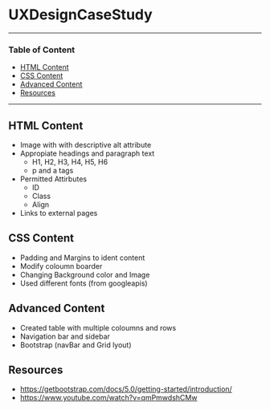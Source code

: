 # UXDesignCaseStudy

---
### Table of Content
- [HTML Content](#html-content)
- [CSS Content](#css-content)
- [Advanced Content](#advanced-content)
- [Resources](#resources)
---

## HTML Content
 - Image with with descriptive alt attribute
 - Appropiate headings and paragraph text
    - H1, H2, H3, H4, H5, H6
    - p and a tags
 - Permitted Attirbutes
    - ID
    - Class
    - Align
 - Links to external pages 

## CSS Content
  - Padding and Margins to ident content
  - Modify coloumn boarder 
  - Changing Background color and Image
  - Used different fonts (from googleapis)

## Advanced Content
  - Created table with multiple coloumns and rows
  - Navigation bar and sidebar
  - Bootstrap (navBar and Grid lyout)

## Resources
  - https://getbootstrap.com/docs/5.0/getting-started/introduction/
  - https://www.youtube.com/watch?v=qmPmwdshCMw  